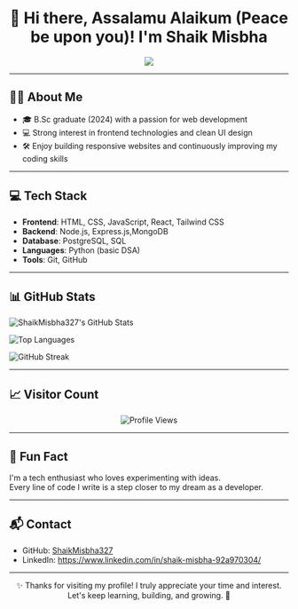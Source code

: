 <h1 align="center">👋 Hi there, Assalamu Alaikum (Peace be upon you)! I'm Shaik Misbha</h1>

<p align="center">
  <img src="https://capsule-render.vercel.app/api?type=waving&color=0B3D91&height=160&section=header&text=Welcome%20to%20My%20GitHub&fontAlign=50&fontColor=ffffff&fontSize=28" />
</p>

---

## 👩‍💻 About Me

- 🎓 B.Sc graduate (2024) with a passion for web development  
- 💻 Strong interest in frontend technologies and clean UI design  
- 🛠️ Enjoy building responsive websites and continuously improving my coding skills   

---

## 💻 Tech Stack

- **Frontend**: HTML, CSS, JavaScript, React, Tailwind CSS 
- **Backend**: Node.js, Express.js,MongoDB
- **Database**: PostgreSQL, SQL
- **Languages**: Python (basic DSA) 
- **Tools**: Git, GitHub  

---

## 📊 GitHub Stats

![ShaikMisbha327's GitHub Stats](https://github-readme-stats.vercel.app/api?username=ShaikMisbha327&show_icons=true&theme=radical)

![Top Languages](https://github-readme-stats.vercel.app/api/top-langs/?username=ShaikMisbha327&layout=compact&theme=default)

![GitHub Streak](https://streak-stats.demolab.com?user=ShaikMisbha327&theme=dark&hide_border=true)

---

## 📈 Visitor Count

<p align="center">
  <img src="https://komarev.com/ghpvc/?username=ShaikMisbha327&style=flat-square&color=blue" alt="Profile Views" />
</p>

---

## 🌟 Fun Fact

I'm a tech enthusiast who loves experimenting with ideas.  
Every line of code I write is a step closer to my dream as a developer.

---

## 📬 Contact

- GitHub: [ShaikMisbha327](https://github.com/ShaikMisbha327)  
- LinkedIn: https://www.linkedin.com/in/shaik-misbha-92a970304/

---

<p align="center">
  ✨ Thanks for visiting my profile!  
  I truly appreciate your time and interest.  
  Let's keep learning, building, and growing. 🚀
</p>
